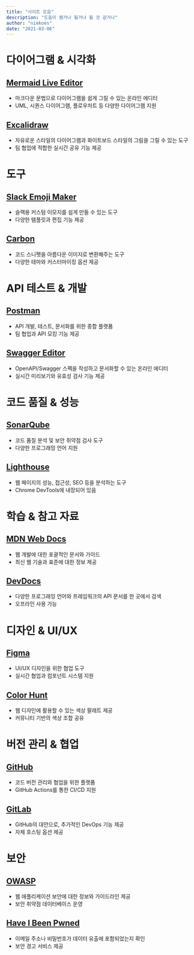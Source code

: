 ```yaml
---
title: "사이트 모음"
description: "도움이 됐거나 될거나 될 것 같거나"
author: "nimkoes"
date: "2021-03-06"
---
```


# 다이어그램 & 시각화

## [Mermaid Live Editor](https://mermaid.live/edit)

- 마크다운 문법으로 다이어그램을 쉽게 그릴 수 있는 온라인 에디터
- UML, 시퀀스 다이어그램, 플로우차트 등 다양한 다이어그램 지원

## [Excalidraw](https://excalidraw.com/)

- 자유로운 스타일의 다이어그램과 화이트보드 스타일의 그림을 그릴 수 있는 도구
- 팀 협업에 적합한 실시간 공유 기능 제공

# 도구

## [Slack Emoji Maker](https://slackmojis.com/)

- 슬랙용 커스텀 이모지를 쉽게 만들 수 있는 도구
- 다양한 템플릿과 편집 기능 제공

## [Carbon](https://carbon.now.sh/)

- 코드 스니펫을 아름다운 이미지로 변환해주는 도구
- 다양한 테마와 커스터마이징 옵션 제공

# API 테스트 & 개발

## [Postman](https://www.postman.com/)

- API 개발, 테스트, 문서화를 위한 종합 플랫폼
- 팀 협업과 API 모킹 기능 제공

## [Swagger Editor](https://editor.swagger.io/)

- OpenAPI/Swagger 스펙을 작성하고 문서화할 수 있는 온라인 에디터
- 실시간 미리보기와 유효성 검사 기능 제공

# 코드 품질 & 성능

## [SonarQube](https://www.sonarqube.org/)

- 코드 품질 분석 및 보안 취약점 검사 도구
- 다양한 프로그래밍 언어 지원

## [Lighthouse](https://developers.google.com/web/tools/lighthouse)

- 웹 페이지의 성능, 접근성, SEO 등을 분석하는 도구
- Chrome DevTools에 내장되어 있음

# 학습 & 참고 자료

## [MDN Web Docs](https://developer.mozilla.org/)

- 웹 개발에 대한 포괄적인 문서와 가이드
- 최신 웹 기술과 표준에 대한 정보 제공

## [DevDocs](https://devdocs.io/)

- 다양한 프로그래밍 언어와 프레임워크의 API 문서를 한 곳에서 검색
- 오프라인 사용 가능

# 디자인 & UI/UX

## [Figma](https://www.figma.com/)

- UI/UX 디자인을 위한 협업 도구
- 실시간 협업과 컴포넌트 시스템 지원

## [Color Hunt](https://colorhunt.co/)

- 웹 디자인에 활용할 수 있는 색상 팔레트 제공
- 커뮤니티 기반의 색상 조합 공유

# 버전 관리 & 협업

## [GitHub](https://github.com/)

- 코드 버전 관리와 협업을 위한 플랫폼
- GitHub Actions를 통한 CI/CD 지원

## [GitLab](https://gitlab.com/)

- GitHub의 대안으로, 추가적인 DevOps 기능 제공
- 자체 호스팅 옵션 제공

# 보안

## [OWASP](https://owasp.org/)

- 웹 애플리케이션 보안에 대한 정보와 가이드라인 제공
- 보안 취약점 데이터베이스 운영

## [Have I Been Pwned](https://haveibeenpwned.com/)

- 이메일 주소나 비밀번호가 데이터 유출에 포함되었는지 확인
- 보안 경고 서비스 제공
